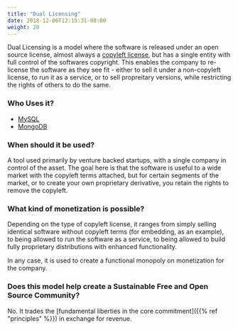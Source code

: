 ```yaml
---
title: "Dual Licensing"
date: 2018-12-06T12:15:31-08:00
weight: 20
---
```


Dual Licensing is a model where the software is released under an open source
license, almost always a [copyleft
license](https://en.wikipedia.org/wiki/Copyleft), but has a single entity with
full control of the softwares copyright. This enables the company to re-license the
software as they see fit - either to sell it under a non-copyleft license, to
run it as a service, or to sell propreitary versions, while restricting the rights of others to do the same.

### Who Uses it?

* [MySQL](https://mysql.com)
* [MongoDB](https://mongodb.com)

### When should it be used?

A tool used primarily by venture backed startups, with a single company in
control of the asset. The goal here is that the software is useful to a wide market
with the copyleft terms attached, but for certain segments of the market, or to
create your own proprietary derivative, you retain the rights to remove the copyleft.

### What kind of monetization is possible?

Depending on the type of copyleft license, it ranges from simply selling identical
software without copyleft terms (for embedding, as an example), to being allowed to run the software as a service, to being allowed to build fully proprietary distributions with enhanced functionality.

In any case, it is used to create a functional monopoly on monetization for the company.

### Does this model help create a Sustainable Free and Open Source Community?

No. It trades the [fundamental liberties in the core commitment]({{% ref "principles" %}}) in exchange for revenue.

